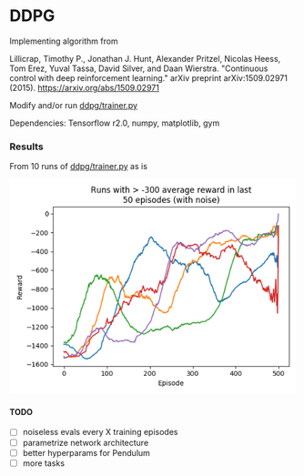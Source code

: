 # DDPG

Implementing algorithm from

Lillicrap, Timothy P., Jonathan J. Hunt, Alexander Pritzel, Nicolas Heess, Tom Erez, Yuval Tassa, David Silver, and Daan Wierstra. "Continuous control with deep reinforcement learning." arXiv preprint arXiv:1509.02971 (2015).
https://arxiv.org/abs/1509.02971

Modify and/or run [ddpg/trainer.py](https://github.com/madvn/DDPG/blob/master/ddpg/trainer.py)

Dependencies: Tensorflow r2.0, numpy, matplotlib, gym


### Results

From 10 runs of [ddpg/trainer.py](https://github.com/madvn/DDPG/blob/master/ddpg/trainer.py) as is

<img src="https://github.com/madvn/DDPG/blob/master/ddpg/results/pendulum/pendulum_training_curves.png"/>

#### TODO

- [ ] noiseless evals every X training episodes
- [ ] parametrize network architecture
- [ ] better hyperparams for Pendulum
- [ ] more tasks

